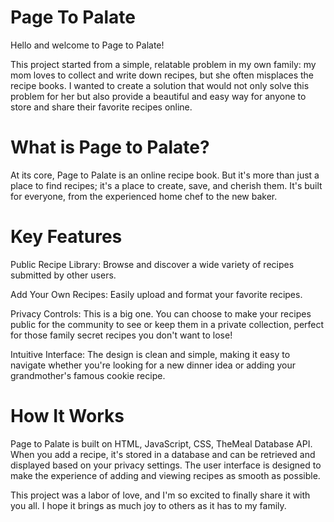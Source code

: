 # Page To Palate

Hello and welcome to Page to Palate!

This project started from a simple, relatable problem in my own family: my mom loves to collect and write down recipes, but she often misplaces the recipe books. I wanted to create a solution that would not only solve this problem for her but also provide a beautiful and easy way for anyone to store and share their favorite recipes online.

# What is Page to Palate?
At its core, Page to Palate is an online recipe book. But it's more than just a place to find recipes; it's a place to create, save, and cherish them. It's built for everyone, from the experienced home chef to the new baker.

# Key Features
Public Recipe Library: Browse and discover a wide variety of recipes submitted by other users.

Add Your Own Recipes: Easily upload and format your favorite recipes.

Privacy Controls: This is a big one. You can choose to make your recipes public for the community to see or keep them in a private collection, perfect for those family secret recipes you don't want to lose!

Intuitive Interface: The design is clean and simple, making it easy to navigate whether you're looking for a new dinner idea or adding your grandmother's famous cookie recipe.

# How It Works
Page to Palate is built on HTML, JavaScript, CSS, TheMeal Database API. When you add a recipe, it's stored in a database and can be retrieved and displayed based on your privacy settings. The user interface is designed to make the experience of adding and viewing recipes as smooth as possible.

This project was a labor of love, and I'm so excited to finally share it with you all. I hope it brings as much joy to others as it has to my family.
